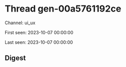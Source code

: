# Thread gen-00a5761192ce
Channel: ui_ux

First seen: 2023-10-07 00:00:00

Last seen: 2023-10-07 00:00:00

## Digest


